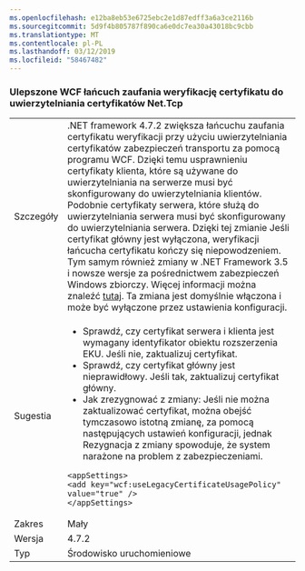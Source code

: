 ```yaml
---
ms.openlocfilehash: e12ba8eb53e6725ebc2e1d87edff3a6a3ce2116b
ms.sourcegitcommit: 5d9f4b805787f890ca6e0dc7ea30a43018bc9cbb
ms.translationtype: MT
ms.contentlocale: pl-PL
ms.lasthandoff: 03/12/2019
ms.locfileid: "58467482"
---
```

### <a name="improved-wcf-chain-trust-certificate-validation-for-nettcp-certificate-authentication"></a>Ulepszone WCF łańcuch zaufania weryfikację certyfikatu do uwierzytelniania certyfikatów Net.Tcp

|   |   |
|---|---|
|Szczegóły|.NET framework 4.7.2 zwiększa łańcuchu zaufania certyfikatu weryfikacji przy użyciu uwierzytelniania certyfikatów zabezpieczeń transportu za pomocą programu WCF. Dzięki temu usprawnieniu certyfikaty klienta, które są używane do uwierzytelniania na serwerze musi być skonfigurowany do uwierzytelniania klientów.  Podobnie certyfikaty serwera, które służą do uwierzytelniania serwera musi być skonfigurowany do uwierzytelniania serwera. Dzięki tej zmianie Jeśli certyfikat główny jest wyłączona, weryfikacji łańcucha certyfikatu kończy się niepowodzeniem. Tym samym również zmiany w .NET Framework 3.5 i nowsze wersje za pośrednictwem zabezpieczeń Windows zbiorczy. Więcej informacji można znaleźć [tutaj](https://support.microsoft.com/en-us/help/4055269/security-only-update-for-net-framework-3-5-1-4-5-2-4-6-4-6-1-4-6-2-4-7). Ta zmiana jest domyślnie włączona i może być wyłączone przez ustawienia konfiguracji.|
|Sugestia|<ul><li>Sprawdź, czy certyfikat serwera i klienta jest wymagany identyfikator obiektu rozszerzenia EKU. Jeśli nie, zaktualizuj certyfikat.</li><li>Sprawdź, czy certyfikat główny jest nieprawidłowy. Jeśli tak, zaktualizuj certyfikat główny.</li><li>Jak zrezygnować z zmiany: Jeśli nie można zaktualizować certyfikat, można obejść tymczasowo istotną zmianę, za pomocą następujących ustawień konfiguracji, jednak Rezygnacja z zmiany spowoduje, że system narażone na problem z zabezpieczeniami.</li></ul><pre><code class="lang-xml">&lt;appSettings&gt;&#13;&#10;&lt;add key=&quot;wcf:useLegacyCertificateUsagePolicy&quot; value=&quot;true&quot; /&gt;&#13;&#10;&lt;/appSettings&gt;&#13;&#10;</code></pre>|
|Zakres|Mały|
|Wersja|4.7.2|
|Typ|Środowisko uruchomieniowe|

